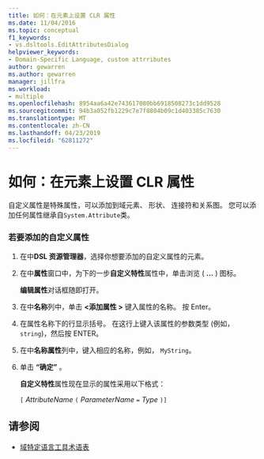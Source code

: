 ```yaml
---
title: 如何：在元素上设置 CLR 属性
ms.date: 11/04/2016
ms.topic: conceptual
f1_keywords:
- vs.dsltools.EditAttributesDialog
helpviewer_keywords:
- Domain-Specific Language, custom attrributes
author: gewarren
ms.author: gewarren
manager: jillfra
ms.workload:
- multiple
ms.openlocfilehash: 8954aa6a42e743617080bb6918508273c1dd9528
ms.sourcegitcommit: 94b3a052fb1229c7e7f8804b09c1d403385c7630
ms.translationtype: MT
ms.contentlocale: zh-CN
ms.lasthandoff: 04/23/2019
ms.locfileid: "62811272"
---
```

# <a name="how-to-set-clr-attributes-on-an-element"></a>如何：在元素上设置 CLR 属性
自定义属性是特殊属性，可以添加到域元素、 形状、 连接符和关系图。 您可以添加任何属性继承自`System.Attribute`类。

### <a name="to-add-a-custom-attribute"></a>若要添加的自定义属性

1. 在中**DSL 资源管理器**，选择你想要添加的自定义属性的元素。

2. 在中**属性**窗口中，为下的一步**自定义特性**属性中，单击浏览 ( **...** ) 图标。

     **编辑属性**对话框随即打开。

3. 在中**名称**列中，单击 **\<添加属性 >** 键入属性的名称。 按 Enter。

4. 在属性名称下的行显示括号。 在这行上键入该属性的参数类型 (例如， `string`)，然后按 ENTER。

5. 在中**名称属性**列中，键入相应的名称，例如， `MyString`。

6. 单击 **“确定”** 。

     **自定义特性**属性现在显示的属性采用以下格式：

     `[` *AttributeName* `(` *ParameterName* `=` *Type* `)]`

## <a name="see-also"></a>请参阅

- [域特定语言工具术语表](https://msdn.microsoft.com/ca5e84cb-a315-465c-be24-76aa3df276aa)
